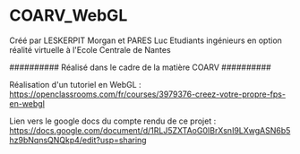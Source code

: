 # COARV_WebGL
Créé par LESKERPIT Morgan et PARES Luc
Etudiants ingénieurs en option réalité virtuelle à l'Ecole Centrale de Nantes


########## Réalisé dans le cadre de la matière COARV ##########


Réalisation d'un tutoriel en WebGL :
https://openclassrooms.com/fr/courses/3979376-creez-votre-propre-fps-en-webgl

Lien vers le google docs du compte rendu de ce projet :
https://docs.google.com/document/d/1RLJ5ZXTAoG0IBrXsnI9LXwgASN6b5hz9bNqnsQNQkp4/edit?usp=sharing
